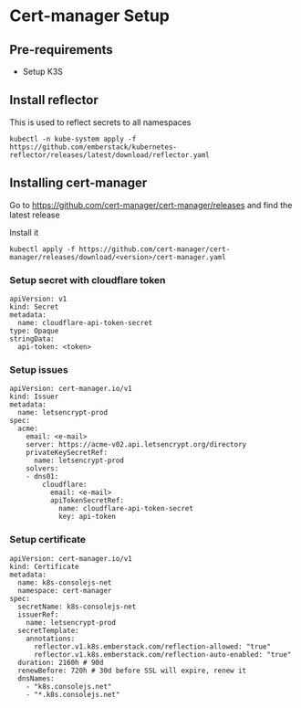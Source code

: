 # Cert-manager Setup

## Pre-requirements
- Setup K3S

## Install reflector
This is used to reflect secrets to all namespaces

```
kubectl -n kube-system apply -f https://github.com/emberstack/kubernetes-reflector/releases/latest/download/reflector.yaml
```

## Installing cert-manager

Go to https://github.com/cert-manager/cert-manager/releases and find the latest release

Install it
```
kubectl apply -f https://github.com/cert-manager/cert-manager/releases/download/<version>/cert-manager.yaml
```
  
### Setup secret with cloudflare token
```
apiVersion: v1
kind: Secret
metadata:
  name: cloudflare-api-token-secret
type: Opaque
stringData:
  api-token: <token>
```

### Setup issues
```
apiVersion: cert-manager.io/v1
kind: Issuer
metadata:
  name: letsencrypt-prod
spec:
  acme:
    email: <e-mail>
    server: https://acme-v02.api.letsencrypt.org/directory
    privateKeySecretRef:
      name: letsencrypt-prod
    solvers:
    - dns01:
        cloudflare:
          email: <e-mail>
          apiTokenSecretRef:
            name: cloudflare-api-token-secret
            key: api-token
```

### Setup certificate
```
apiVersion: cert-manager.io/v1
kind: Certificate
metadata:
  name: k8s-consolejs-net
  namespace: cert-manager
spec:
  secretName: k8s-consolejs-net
  issuerRef:
    name: letsencrypt-prod
  secretTemplate:
    annotations:
      reflector.v1.k8s.emberstack.com/reflection-allowed: "true"
      reflector.v1.k8s.emberstack.com/reflection-auto-enabled: "true"
  duration: 2160h # 90d
  renewBefore: 720h # 30d before SSL will expire, renew it
  dnsNames:
    - "k8s.consolejs.net"
    - "*.k8s.consolejs.net"
```